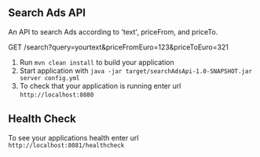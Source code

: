 Search Ads API
---

An API to search Ads according to 'text', priceFrom, and priceTo.

GET /search?query=yourtext&priceFromEuro=123&priceToEuro=321

1. Run `mvn clean install` to build your application
1. Start application with `java -jar target/searchAdsApi-1.0-SNAPSHOT.jar server config.yml`
1. To check that your application is running enter url `http://localhost:8080`

Health Check
---

To see your applications health enter url `http://localhost:8081/healthcheck`
